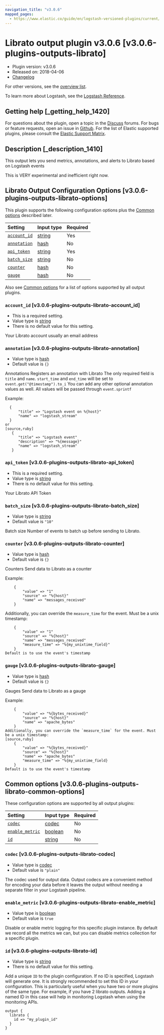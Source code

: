 ```yaml
---
navigation_title: "v3.0.6"
mapped_pages:
  - https://www.elastic.co/guide/en/logstash-versioned-plugins/current/v3.0.6-plugins-outputs-librato.html
---
```


# Librato output plugin v3.0.6 [v3.0.6-plugins-outputs-librato]

* Plugin version: v3.0.6
* Released on: 2018-04-06
* [Changelog](https://github.com/logstash-plugins/logstash-output-librato/blob/v3.0.6/CHANGELOG.md)

For other versions, see the [overview list](output-librato-index.md).

To learn more about Logstash, see the [Logstash Reference](https://www.elastic.co/guide/en/logstash/current/index.html).

## Getting help [_getting_help_1420]

For questions about the plugin, open a topic in the [Discuss](http://discuss.elastic.co) forums. For bugs or feature requests, open an issue in [Github](https://github.com/logstash-plugins/logstash-output-librato). For the list of Elastic supported plugins, please consult the [Elastic Support Matrix](https://www.elastic.co/support/matrix#matrix_logstash_plugins).

## Description [_description_1410]

This output lets you send metrics, annotations, and alerts to Librato based on Logstash events

This is VERY experimental and inefficient right now.

## Librato Output Configuration Options [v3.0.6-plugins-outputs-librato-options]

This plugin supports the following configuration options plus the [Common options](v3-0-6-plugins-outputs-librato.md#v3.0.6-plugins-outputs-librato-common-options) described later.

| Setting | Input type | Required |
| :- | :- | :- |
| [`account_id`](v3-0-6-plugins-outputs-librato.md#v3.0.6-plugins-outputs-librato-account_id) | [string](/lsr/value-types.md#string) | Yes |
| [`annotation`](v3-0-6-plugins-outputs-librato.md#v3.0.6-plugins-outputs-librato-annotation) | [hash](/lsr/value-types.md#hash) | No |
| [`api_token`](v3-0-6-plugins-outputs-librato.md#v3.0.6-plugins-outputs-librato-api_token) | [string](/lsr/value-types.md#string) | Yes |
| [`batch_size`](v3-0-6-plugins-outputs-librato.md#v3.0.6-plugins-outputs-librato-batch_size) | [string](/lsr/value-types.md#string) | No |
| [`counter`](v3-0-6-plugins-outputs-librato.md#v3.0.6-plugins-outputs-librato-counter) | [hash](/lsr/value-types.md#hash) | No |
| [`gauge`](v3-0-6-plugins-outputs-librato.md#v3.0.6-plugins-outputs-librato-gauge) | [hash](/lsr/value-types.md#hash) | No |

Also see [Common options](v3-0-6-plugins-outputs-librato.md#v3.0.6-plugins-outputs-librato-common-options) for a list of options supported by all output plugins.

### `account_id` [v3.0.6-plugins-outputs-librato-account_id]

* This is a required setting.
* Value type is [string](/lsr/value-types.md#string)
* There is no default value for this setting.

Your Librato account usually an email address

### `annotation` [v3.0.6-plugins-outputs-librato-annotation]

* Value type is [hash](/lsr/value-types.md#hash)
* Default value is `{}`

Annotations Registers an annotation with Librato The only required field is `title` and `name`. `start_time` and `end_time` will be set to `event.get("@timestamp").to_i` You can add any other optional annotation values as well. All values will be passed through `event.sprintf`

Example:

```
  {
      "title" => "Logstash event on %{host}"
      "name" => "logstash_stream"
  }
or
[source,ruby]
   {
      "title" => "Logstash event"
      "description" => "%{message}"
      "name" => "logstash_stream"
   }
```

### `api_token` [v3.0.6-plugins-outputs-librato-api_token]

* This is a required setting.
* Value type is [string](/lsr/value-types.md#string)
* There is no default value for this setting.

Your Librato API Token

### `batch_size` [v3.0.6-plugins-outputs-librato-batch_size]

* Value type is [string](/lsr/value-types.md#string)
* Default value is `"10"`

Batch size Number of events to batch up before sending to Librato.

### `counter` [v3.0.6-plugins-outputs-librato-counter]

* Value type is [hash](/lsr/value-types.md#hash)
* Default value is `{}`

Counters Send data to Librato as a counter

Example:

```
    {
        "value" => "1"
        "source" => "%{host}"
        "name" => "messages_received"
    }
```

Additionally, you can override the `measure_time` for the event. Must be a unix timestamp:

```
    {
        "value" => "1"
        "source" => "%{host}"
        "name" => "messages_received"
        "measure_time" => "%{my_unixtime_field}"
    }
Default is to use the event's timestamp
```

### `gauge` [v3.0.6-plugins-outputs-librato-gauge]

* Value type is [hash](/lsr/value-types.md#hash)
* Default value is `{}`

Gauges Send data to Librato as a gauge

Example:

```
    {
        "value" => "%{bytes_received}"
        "source" => "%{host}"
        "name" => "apache_bytes"
    }
Additionally, you can override the `measure_time` for the event. Must be a unix timestamp:
[source,ruby]
    {
        "value" => "%{bytes_received}"
        "source" => "%{host}"
        "name" => "apache_bytes"
        "measure_time" => "%{my_unixtime_field}
    }
Default is to use the event's timestamp
```

## Common options [v3.0.6-plugins-outputs-librato-common-options]

These configuration options are supported by all output plugins:

| Setting | Input type | Required |
| :- | :- | :- |
| [`codec`](v3-0-6-plugins-outputs-librato.md#v3.0.6-plugins-outputs-librato-codec) | [codec](/lsr/value-types.md#codec) | No |
| [`enable_metric`](v3-0-6-plugins-outputs-librato.md#v3.0.6-plugins-outputs-librato-enable_metric) | [boolean](/lsr/value-types.md#boolean) | No |
| [`id`](v3-0-6-plugins-outputs-librato.md#v3.0.6-plugins-outputs-librato-id) | [string](/lsr/value-types.md#string) | No |

### `codec` [v3.0.6-plugins-outputs-librato-codec]

* Value type is [codec](/lsr/value-types.md#codec)
* Default value is `"plain"`

The codec used for output data. Output codecs are a convenient method for encoding your data before it leaves the output without needing a separate filter in your Logstash pipeline.

### `enable_metric` [v3.0.6-plugins-outputs-librato-enable_metric]

* Value type is [boolean](/lsr/value-types.md#boolean)
* Default value is `true`

Disable or enable metric logging for this specific plugin instance. By default we record all the metrics we can, but you can disable metrics collection for a specific plugin.

### `id` [v3.0.6-plugins-outputs-librato-id]

* Value type is [string](/lsr/value-types.md#string)
* There is no default value for this setting.

Add a unique `ID` to the plugin configuration. If no ID is specified, Logstash will generate one. It is strongly recommended to set this ID in your configuration. This is particularly useful when you have two or more plugins of the same type. For example, if you have 2 librato outputs. Adding a named ID in this case will help in monitoring Logstash when using the monitoring APIs.

```
output {
  librato {
    id => "my_plugin_id"
  }
}
```
